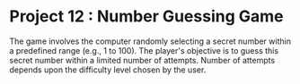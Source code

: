 # Project 12 : Number Guessing Game
The game involves the computer randomly selecting a secret number within a predefined range (e.g., 1 to 100). The player's objective is to guess this secret number within a limited number of attempts. Number of attempts depends upon the difficulty level chosen by the user.
